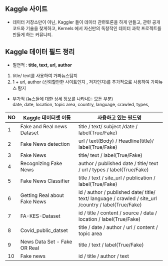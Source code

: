 ## Kaggle 사이트 
 * 데이터 저장소만이 아닌, Kaggler 들이 데이터 관련토론을 하게 만들고, 관련 공개 코드와 기술을 찾게하고, Kernels 에서 자신만의 독창적인 데이터 과학 프로젝트를 만들게 하는 커뮤니티.
 
## Kaggle 데이터 필드 정리

- 필연적 : **title, text, url, author**
 1. title/ text를 사용하여 가짜뉴스탐지
 2. 1 + url, author (신뢰할만한 사이트인지 , 저자인지)를 추가적으로 사용하여 가짜뉴스 탐지
   
- 부가적 (뉴스들에 대한 상세 정보를 나타내는 모든 부분)   
  date, date, location, topic area, country, language, crawled, types, 

|NO|Kaggle 데이터셋 이름|사용하고 있는 필드명|
|-|-------------------|------------------|
|1|Fake and Real news Dataset|title / text/ subject /date / label(True/Fake)|
|2|Fake News detection|url / text(Body) / Headline(title)/ label(True/Fake)|
|3|Fake News|title/ text / label(True/Fake)|
|4|Recognizing Fake News|author / published date / title/ text / url / types / label(True/Fake)|
|5|Fake News Classifier|title / text / site_url / publication / label(True/Fake)|
|6|Getting Real about Fake News|id / author / published date/ title/ text/ language / crawled / site_url /country / label(True/Fake)|
|7|FA-KES-Dataset|id / title / content / source / data / location / label(True/Fake)|
|8|Covid_public_datset|title / date / author / url / content / topic area|
|9|News Data Set - Fake OR Real|title / text / label(True/Fake)|
|10|Fake news|id / title / author / text|
